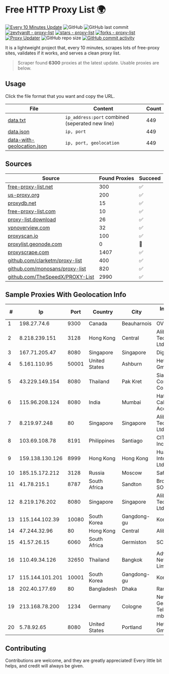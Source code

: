 
# Free HTTP Proxy List 🌍

[![Every 10 Minutes Update](https://github.com/mertguvencli/http-proxy-list/actions/workflows/main.yml/badge.svg?branch=main)](https://github.com/mertguvencli/http-proxy-list/actions/workflows/main.yml)
![GitHub](https://img.shields.io/github/license/mertguvencli/http-proxy-list)
![GitHub last commit](https://img.shields.io/github/last-commit/mertguvencli/http-proxy-list)
[![zevtyardt - proxy-list](https://img.shields.io/static/v1?label=zevtyardt&message=proxy-list&color=blue&logo=github)](https://github.com/zevtyardt/proxy-list "Go to GitHub repo")
[![stars - proxy-list](https://img.shields.io/github/stars/zevtyardt/proxy-list?style=social)](https://github.com/zevtyardt/proxy-list)
[![forks - proxy-list](https://img.shields.io/github/forks/zevtyardt/proxy-list?style=social)](https://github.com/zevtyardt/proxy-list)
[![Proxy Updater](https://github.com/zevtyardt/proxy-list/workflows/Proxy%20Updater/badge.svg)](https://github.com/zevtyardt/proxy-list/actions?query=workflow:"Proxy+Updater")
![GitHub repo size](https://img.shields.io/github/repo-size/zevtyardt/proxy-list)
[![GitHub commit activity](https://img.shields.io/github/commit-activity/m/zevtyardt/proxy-list?logo=commits)](https://github.com/zevtyardt/proxy-list/commits/main)

It is a lightweight project that, every 10 minutes, scrapes lots of free-proxy sites, validates if it works, and serves a clean proxy list.

> Scraper found **6300** proxies at the latest update. Usable proxies are below.

## Usage

Click the file format that you want and copy the URL.

|File|Content|Count|
|----|-------|-----|
|[data.txt](https://raw.githubusercontent.com/mertguvencli/http-proxy-list/main/proxy-list/data.txt)|`ip_address:port` combined (seperated new line)|449|
|[data.json](https://raw.githubusercontent.com/mertguvencli/http-proxy-list/main/proxy-list/data.json)|`ip, port`|449|
|[data-with-geolocation.json](https://raw.githubusercontent.com/mertguvencli/http-proxy-list/main/proxy-list/data-with-geolocation.json)|`ip, port, geolocation`|449|

## Sources

|Source|Found Proxies|Succeed|
|------|-------------|-------|
|[free-proxy-list.net](https://free-proxy-list.net)|300|✅|
|[us-proxy.org](https://www.us-proxy.org)|200|✅|
|[proxydb.net](http://proxydb.net)|15|✅|
|[free-proxy-list.com](https://free-proxy-list.com/?page=&port=&type%5B%5D=http&type%5B%5D=https&up_time=0&search=Search)|10|✅|
|[proxy-list.download](https://www.proxy-list.download/HTTP)|26|✅|
|[vpnoverview.com](https://vpnoverview.com/privacy/anonymous-browsing/free-proxy-servers)|32|✅|
|[proxyscan.io](https://www.proxyscan.io)|100|✅|
|[proxylist.geonode.com](https://proxylist.geonode.com/api/proxy-list?limit=300&page=1&sort_by=lastChecked&sort_type=desc&protocols=http,https)|0|🚫|
|[proxyscrape.com](https://api.proxyscrape.com/v2/?request=displayproxies&protocol=http&timeout=10000&country=all&ssl=all&anonymity=all)|1407|✅|
|[github.com/clarketm/proxy-list](https://raw.githubusercontent.com/clarketm/proxy-list/master/proxy-list-raw.txt)|400|✅|
|[github.com/monosans/proxy-list](https://raw.githubusercontent.com/monosans/proxy-list/main/proxies/http.txt)|820|✅|
|[github.com/TheSpeedX/PROXY-List](https://raw.githubusercontent.com/TheSpeedX/PROXY-List/master/http.txt)|2990|✅|


## Sample Proxies With Geolocation Info

|#|Ip|Port|Country|City|Internet Service Provider|
|-|--|----|-------|----|-------------------------|
|1|198.27.74.6|9300|Canada|Beauharnois|OVH SAS|
|2|8.218.239.151|3128|Hong Kong|Central|Alibaba (US) Technology Co., Ltd.|
|3|167.71.205.47|8080|Singapore|Singapore|DigitalOcean, LLC|
|4|5.161.110.95|50001|United States|Ashburn|Hetzner Online GmbH|
|5|43.229.149.154|8080|Thailand|Pak Kret|Siamdata Communication Co.|
|6|115.96.208.124|8080|India|Mumbai|Hathway IP over Cable Internet Access|
|7|8.219.97.248|80|Singapore|Singapore|Alibaba (US) Technology Co., Ltd.|
|8|103.69.108.78|8191|Philippines|Santiago|CITI Cableworld Inc.|
|9|159.138.130.126|8999|Hong Kong|Hong Kong|Huawei International Pte. Ltd.|
|10|185.15.172.212|3128|Russia|Moscow|SafeData LLC|
|11|41.78.215.1|8787|South Africa|Sandton|Broadband Infraco SOC|
|12|8.219.176.202|8080|Singapore|Singapore|Alibaba (US) Technology Co., Ltd.|
|13|115.144.102.39|10080|South Korea|Gangdong-gu|Korea Telecom|
|14|47.244.32.96|80|Hong Kong|Central|Alibaba.com LLC|
|15|41.57.26.15|6060|South Africa|Germiston|SCR Open|
|16|110.49.34.126|32650|Thailand|Bangkok|Advanced Wireless Network Company Limited|
|17|115.144.101.201|10001|South Korea|Gangdong-gu|Korea Telecom|
|18|202.40.177.69|80|Bangladesh|Dhaka|Ranks ITT|
|19|213.168.78.200|1234|Germany|Cologne|NetCologne Gesellschaft fur Telekommunikation mbH|
|20|5.78.92.65|8080|United States|Portland|Hetzner Online GmbH|



## Contributing

Contributions are welcome, and they are greatly appreciated! Every
little bit helps, and credit will always be given.

